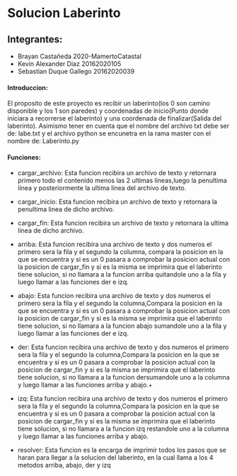 # Solucion Laberinto

## Integrantes:
  * Brayan Castañeda           2020-MamertoCatastal
  * Kevin Alexander Diaz       20162020105
  * Sebastian Duque Gallego    20162020039
  
#### Introduccion:

El proposito de este proyecto es recibir un laberinto(los 0 son camino disponible y los 1 son paredes) y coordenadas de inicio(Punto donde iniciara a recorrerse el laberinto) y una coordenada de finalizar(Salida del laberinto).
Asimismo tener en cuenta que el nombre del archivo txt debe ser de: labe.txt y el archivo python se encunetra en la rama master con el nombre de: Laberinto.py

#### Funciones:

 * cargar_archivo: Esta funcion recibira un archivo de texto y retornara primero todo el contenido menos las 2 ultimas lineas,luego la penultima linea y posteriormente la ultima linea del archivo de texto.
 
 * cargar_inicio: Esta funcion recibira un archivo de texto y retornara la penultima linea de dicho archivo.
 
 * cargar_fin: Esta funcion recibira un archivo de texto y retornara la ultima linea de dicho archivo.
 
 * arriba: Esta funcion recibira una archivo de texto y dos numeros el primero sera la fila y el segundo la columna, compara la posicion en la que se encuentra y si es un 0 pasara a comprobar la posicion actual con la posicion de cargar_fin y si es la misma se imprimira que el laberinto tiene solucion, si no llamara a la funcion arriba quitandole uno a la fila y luego llamar a las funciones der e izq.
 
 * abajo: Esta funcion recibira una archivo de texto y dos numeros el primero sera la fila y el segundo la columna,Compara la posicion en la que se encuentra y si es un 0 pasara a comprobar la posicion actual con la posicion de cargar_fin y si es la misma se imprimira que el laberinto tiene solucion, si no llamara a la funcion abajo sumandole uno a la fila y luego llamar a las funciones der e izq.
 
 * der: Esta funcion recibira una archivo de texto y dos numeros el primero sera la fila y el segundo la columna,Compara la posicion en la que se encuentra y si es un 0 pasara a comprobar la posicion actual con la posicion de cargar_fin y si es la misma se imprimira que el laberinto tiene solucion, si no llamara a la funcion dersumandole uno a la columna y luego llamar a las funciones arriba y abajo.+
 
  * izq: Esta funcion recibira una archivo de texto y dos numeros el primero sera la fila y el segundo la columna,Compara la posicion en la que se encuentra y si es un 0 pasara a comprobar la posicion actual con la posicion de cargar_fin y si es la misma se imprimira que el laberinto tiene solucion, si no llamara a la funcion izq restandole uno a la columna y luego llamar a las funciones arriba y abajo.
  
  * resolver: Esta funcion es la encarga de imprimir todos los pasos que se haran para llegar a la solucion del laberinto, en la cual llama a los 4 metodos arriba, abajo, der y izq
  
  
 
